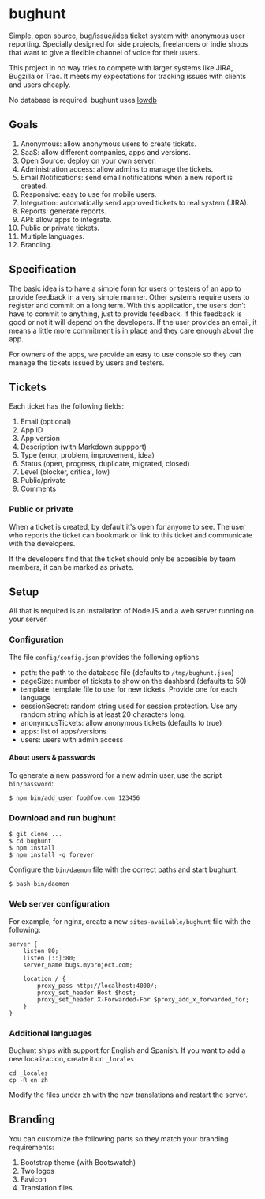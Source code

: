 # bughunt

Simple, open source, bug/issue/idea ticket system with anonymous user reporting. Specially designed for side projects,
freelancers or indie shops that want to give a flexible channel of voice for their users.

This project in no way tries to compete with larger systems like JIRA, Bugzilla or Trac. It meets my expectations
for tracking issues with clients and users cheaply.

No database is required. bughunt uses [lowdb](https://github.com/typicode/lowdb)

## Goals

1. Anonymous: allow anonymous users to create tickets.
2. SaaS: allow different companies, apps and versions.
3. Open Source: deploy on your own server.
4. Administration access: allow admins to manage the tickets.
5. Email Notifications: send email notifications when a new report is created.
6. Responsive: easy to use for mobile users.
7. Integration: automatically send approved tickets to real system (JIRA).
8. Reports: generate reports.
9. API: allow apps to integrate.
10. Public or private tickets.
11. Multiple languages.
12. Branding.

## Specification

The basic idea is to have a simple form for users or testers of an app to provide feedback in a very simple manner.
Other systems require users to register and commit on a long term. With this application, the users don’t have
to commit to anything, just to provide feedback. If this feedback is good or not it will depend on the
developers. If the user provides an email, it means a little more commitment is in place and they care
enough about the app.

For owners of the apps, we provide an easy to use console so they can manage the tickets issued by users and testers.

## Tickets

Each ticket has the following fields:

1. Email (optional)
2. App ID
3. App version
4. Description (with Markdown suppport)
5. Type (error, problem, improvement, idea)
6. Status (open, progress, duplicate, migrated, closed)
7. Level (blocker, critical, low)
8. Public/private
9. Comments

### Public or private

When a ticket is created, by default it's open for anyone to see. The user who reports the ticket can bookmark or link
to this ticket and communicate with the developers.

If the developers find that the ticket should only be accesible by team members, it can be marked as private.

## Setup

All that is required is an installation of NodeJS and a web server running on your server.

### Configuration

The file `config/config.json` provides the following options

* path: the path to the database file (defaults to `/tmp/bughunt.json`)
* pageSize: number of tickets to show on the dashbard (defaults to 50)
* template: template file to use for new tickets. Provide one for each language
* sessionSecret: random string used for session protection. Use any random string which is at least 20 characters long.
* anonymousTickets: allow anonymous tickets (defaults to true)
* apps: list of apps/versions
* users: users with admin access

#### About users & passwords

To generate a new password for a new admin user, use the script `bin/password`:

```
$ npm bin/add_user foo@foo.com 123456
```

### Download and run bughunt

```
$ git clone ...
$ cd bughunt
$ npm install
$ npm install -g forever
```

Configure the `bin/daemon` file with the correct paths and start bughunt.

```
$ bash bin/daemon
```

### Web server configuration

For example, for nginx, create a new `sites-available/bughunt` file with the following:

```
server {
    listen 80;
    listen [::]:80;
    server_name bugs.myproject.com;

    location / {
        proxy_pass http://localhost:4000/;
        proxy_set_header Host $host;
        proxy_set_header X-Forwarded-For $proxy_add_x_forwarded_for;
    }
}
```

### Additional languages

Bughunt ships with support for English and Spanish. If you want to add a new localizacion, create it on `_locales`

```
cd _locales
cp -R en zh
```

Modify the files under zh with the new translations and restart the server.

## Branding

You can customize the following parts so they match your branding requirements:

1. Bootstrap theme (with Bootswatch)
2. Two logos
3. Favicon
4. Translation files
